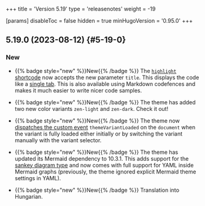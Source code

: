 +++
title = 'Version 5.19'
type = 'releasenotes'
weight = -19

[params]
  disableToc = false
  hidden = true
  minHugoVersion = '0.95.0'
+++

## 5.19.0 (2023-08-12) {#5-19-0}

### New

- {{% badge style="new" %}}New{{% /badge %}} The [`highlight` shortcode](shortcodes/highlight) now accepts the new parameter `title`. This displays the code like a [single tab](shortcodes/tab). This is also available using Markdown codefences and makes it much easier to write nicer code samples.

- {{% badge style="new" %}}New{{% /badge %}} The theme has added two new color variants `zen-light` and `zen-dark`. Check it out!

- {{% badge style="new" %}}New{{% /badge %}} The theme now [dispatches the custom event](configuration/branding/colors#react-to-variant-switches-in-javascript) `themeVariantLoaded` on the `document` when the variant is fully loaded either initially or by switching the variant manually with the variant selector.

- {{% badge style="new" %}}New{{% /badge %}} The theme has updated its Mermaid dependency to 10.3.1. This adds support for the [sankey diagram type](shortcodes/mermaid#sankey) and now comes with full support for YAML inside Mermaid graphs (previously, the theme ignored explicit Mermaid theme settings in YAML).

- {{% badge style="new" %}}New{{% /badge %}} Translation into Hungarian.
